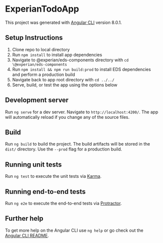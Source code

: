 # ExperianTodoApp

This project was generated with [Angular CLI](https://github.com/angular/angular-cli) version 8.0.1.

## Setup Instructions

1. Clone repo to local directory
2. Run `npm install` to install app dependencies
3. Navigate to @experian/eds-components directory with `cd \@experian/eds-components`
4. Run `npm install && npm run build:prod` to install EDS dependencies and perform a production build
5. Navigate back to app root directory with `cd ../../`
6. Serve, build, or test the app using the options below

## Development server

Run `ng serve` for a dev server. Navigate to `http://localhost:4200/`. The app will automatically reload if you change any of the source files.

## Build

Run `ng build` to build the project. The build artifacts will be stored in the `dist/` directory. Use the `--prod` flag for a production build.

## Running unit tests

Run `ng test` to execute the unit tests via [Karma](https://karma-runner.github.io).

## Running end-to-end tests

Run `ng e2e` to execute the end-to-end tests via [Protractor](http://www.protractortest.org/).

## Further help

To get more help on the Angular CLI use `ng help` or go check out the [Angular CLI README](https://github.com/angular/angular-cli/blob/master/README.md).
